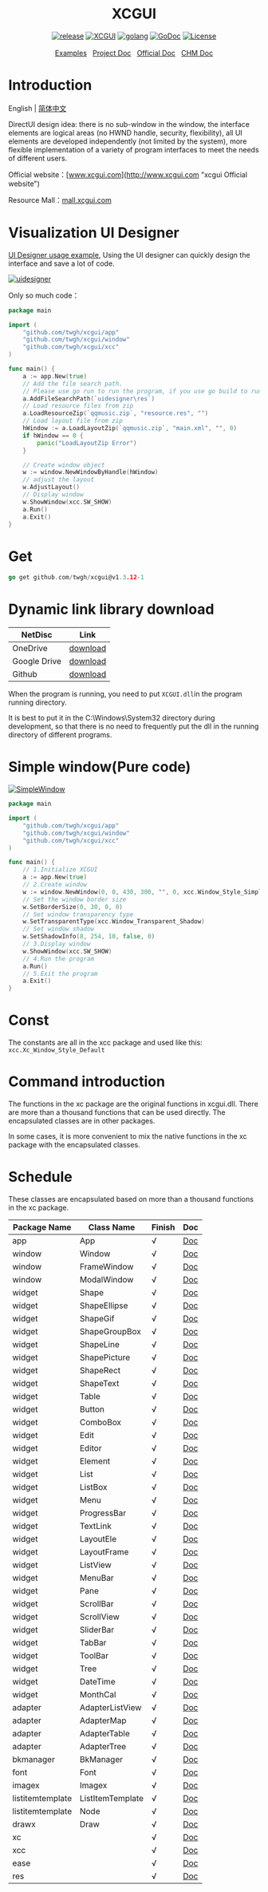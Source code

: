 <h1 align="center">XCGUI</h1>
<p align="center">
    <a href="https://github.com/twgh/xcgui/releases"><img src="https://img.shields.io/badge/release-1.3.12-blue.svg?" alt="release"></a>
    <a href="http://www.xcgui.com"><img src="https://img.shields.io/badge/XCGUI-3.1.2-blue.svg?" alt="XCGUI"></a>
   <a href="https://golang.org"> <img src="https://img.shields.io/badge/golang-1.16-brightgreen" alt="golang"></a>
    <a href="https://pkg.go.dev/github.com/twgh/xcgui@v1.3.12-1"><img src="https://img.shields.io/badge/go.dev-reference-brightgreen" alt="GoDoc"></a>
    <a href="https://opensource.org/licenses/MIT"><img src="https://img.shields.io/badge/License-MIT-brightgreen.svg?" alt="License"></a>
    <br><br>
    <a href="https://github.com/twgh/xcgui-example">Examples</a>&nbsp;&nbsp;
	<a href="https://pkg.go.dev/github.com/twgh/xcgui@v1.3.12-1">Project Doc</a>&nbsp;&nbsp;
    <a href="http://www.xcgui.com/doc-ui/">Official Doc</a>&nbsp;&nbsp;
	<a href="https://github.com/twgh/FileStorage/blob/main/xcgui/help/%E7%82%AB%E5%BD%A9%E7%95%8C%E9%9D%A2%E5%BA%93-%E5%B8%AE%E5%8A%A9%E6%96%87%E6%A1%A3(v3.1)-(2021-10-07).chm?raw=true">CHM Doc</a>
</p>









# Introduction

English | [简体中文](./README.md)

DirectUI design idea: there is no sub-window in the window, the interface elements are logical areas (no HWND handle, security, flexibility), all UI elements are developed independently (not limited by the system), more flexible implementation of a variety of program interfaces to meet the needs of different users.

Official website：[www.xcgui.com](http://www.xcgui.com "xcgui Official website")

Resource Mall：[mall.xcgui.com](http://mall.xcgui.com "xcgui Resource Mall")

# Visualization UI Designer

[UI Designer usage example](https://github.com/twgh/xcgui-example/tree/main/uidesigner), Using the UI designer can quickly design the interface and save a lot of code.

[![uidesigner](https://z3.ax1x.com/2021/09/15/4Vmh9S.png)](https://github.com/twgh/xcgui-example/tree/main/uidesigner)

Only so much code：

```go
package main

import (
	"github.com/twgh/xcgui/app"
	"github.com/twgh/xcgui/window"
	"github.com/twgh/xcgui/xcc"
)

func main() {
	a := app.New(true)
	// Add the file search path. 
    // Please use go run to run the program, if you use go build to run, then please change this to `res`
	a.AddFileSearchPath(`uidesigner\res`)
	// Load resource files from zip
	a.LoadResourceZip(`qqmusic.zip`, "resource.res", "")
	// Load layout file from zip
	hWindow := a.LoadLayoutZip(`qqmusic.zip`, "main.xml", "", 0)
	if hWindow == 0 {
		panic("LoadLayoutZip Error")
	}

	// Create window object
	w := window.NewWindowByHandle(hWindow)
	// adjust the layout
	w.AdjustLayout()
	// Display window
	w.ShowWindow(xcc.SW_SHOW)
	a.Run()
	a.Exit()
}
```

# Get

```go
go get github.com/twgh/xcgui@v1.3.12-1
```

# Dynamic link library download

| NetDisc      | Link                                                         |
| ------------ | ------------------------------------------------------------ |
| OneDrive     | [download](https://1drv.ms/u/s!ApZP3niad5hpdGuodyU_GvugJ_g?e=yBEKmm) |
| Google Drive | [download](https://drive.google.com/drive/folders/1MuisSsDIr1rjqTkdFIewOgb89SYdf5s6?usp=sharing) |
| Github       | [download](https://github.com/twgh/FileStorage/tree/main/xcgui) |

When the program is running, you need to put `XCGUI.dll`in the program running directory.

It is best to put it in the C:\Windows\System32 directory during development, so that there is no need to frequently put the dll in the running directory of different programs.

# Simple window(Pure code)

[![SimpleWindow](https://i.niupic.com/images/2021/11/01/9FiK.bmp)](https://github.com/twgh/xcgui-example/blob/main/SimpleWindow)

```go
package main

import (
	"github.com/twgh/xcgui/app"
	"github.com/twgh/xcgui/window"
	"github.com/twgh/xcgui/xcc"
)

func main() {
	// 1.Initialize XCGUI
	a := app.New(true)
	// 2.Create window
	w := window.NewWindow(0, 0, 430, 300, "", 0, xcc.Window_Style_Simple|xcc.Window_Style_Btn_Close)
	// Set the window border size
	w.SetBorderSize(0, 30, 0, 0)
	// Set window transparency type
	w.SetTransparentType(xcc.Window_Transparent_Shadow)
	// Set window shadow
	w.SetShadowInfo(8, 254, 10, false, 0)
	// 3.Display window
	w.ShowWindow(xcc.SW_SHOW)
	// 4.Run the program
	a.Run()
	// 5.Exit the program
	a.Exit()
}
```

# Const

The constants are all in the xcc package and used like this: `xcc.Xc_Window_Style_Default`

# Command introduction

The functions in the xc package are the original functions in xcgui.dll. There are more than a thousand functions that can be used directly. The encapsulated classes are in other packages.

In some cases, it is more convenient to mix the native functions in the xc package with the encapsulated classes.

# Schedule

These classes are encapsulated based on more than a thousand functions in the xc package. 

| Package Name     | Class Name       | Finish | Doc                                                          |
| ---------------- | ---------------- | ------ | ------------------------------------------------------------ |
| app              | App              | √      | [Doc](https://pkg.go.dev/github.com/twgh/xcgui@v1.3.12-1/app#App) |
| window           | Window           | √      | [Doc](https://pkg.go.dev/github.com/twgh/xcgui@v1.3.12-1/window#Window) |
| window           | FrameWindow      | √      | [Doc](https://pkg.go.dev/github.com/twgh/xcgui@v1.3.12-1/window#FrameWindow) |
| window           | ModalWindow      | √      | [Doc](https://pkg.go.dev/github.com/twgh/xcgui@v1.3.12-1/window#ModalWindow) |
| widget           | Shape            | √      | [Doc](https://pkg.go.dev/github.com/twgh/xcgui@v1.3.12-1/widget#Shape) |
| widget           | ShapeEllipse     | √      | [Doc](https://pkg.go.dev/github.com/twgh/xcgui@v1.3.12-1/widget#ShapeEllipse) |
| widget           | ShapeGif         | √      | [Doc](https://pkg.go.dev/github.com/twgh/xcgui@v1.3.12-1/widget#ShapeGif) |
| widget           | ShapeGroupBox    | √      | [Doc](https://pkg.go.dev/github.com/twgh/xcgui@v1.3.12-1/widget#ShapeGroupBox) |
| widget           | ShapeLine        | √      | [Doc](https://pkg.go.dev/github.com/twgh/xcgui@v1.3.12-1/widget#ShapeLine) |
| widget           | ShapePicture     | √      | [Doc](https://pkg.go.dev/github.com/twgh/xcgui@v1.3.12-1/widget#ShapePicture) |
| widget           | ShapeRect        | √      | [Doc](https://pkg.go.dev/github.com/twgh/xcgui@v1.3.12-1/widget#ShapeRect) |
| widget           | ShapeText        | √      | [Doc](https://pkg.go.dev/github.com/twgh/xcgui@v1.3.12-1/widget#ShapeText) |
| widget           | Table            | √      | [Doc](https://pkg.go.dev/github.com/twgh/xcgui@v1.3.12-1/widget#Table) |
| widget           | Button           | √      | [Doc](https://pkg.go.dev/github.com/twgh/xcgui@v1.3.12-1/widget#Button) |
| widget           | ComboBox         | √      | [Doc](https://pkg.go.dev/github.com/twgh/xcgui@v1.3.12-1/widget#ComboBox) |
| widget           | Edit             | √      | [Doc](https://pkg.go.dev/github.com/twgh/xcgui@v1.3.12-1/widget#Edit) |
| widget           | Editor           | √      | [Doc](https://pkg.go.dev/github.com/twgh/xcgui@v1.3.12-1/widget#Editor) |
| widget           | Element          | √      | [Doc](https://pkg.go.dev/github.com/twgh/xcgui@v1.3.12-1/widget#Element) |
| widget           | List             | √      | [Doc](https://pkg.go.dev/github.com/twgh/xcgui@v1.3.12-1/widget#List) |
| widget           | ListBox          | √      | [Doc](https://pkg.go.dev/github.com/twgh/xcgui@v1.3.12-1/widget#ListBox) |
| widget           | Menu             | √      | [Doc](https://pkg.go.dev/github.com/twgh/xcgui@v1.3.12-1/widget#Menu) |
| widget           | ProgressBar      | √      | [Doc](https://pkg.go.dev/github.com/twgh/xcgui@v1.3.12-1/widget#ProgressBar) |
| widget           | TextLink         | √      | [Doc](https://pkg.go.dev/github.com/twgh/xcgui@v1.3.12-1/widget#TextLink) |
| widget           | LayoutEle        | √      | [Doc](https://pkg.go.dev/github.com/twgh/xcgui@v1.3.12-1/widget#LayoutEle) |
| widget           | LayoutFrame      | √      | [Doc](https://pkg.go.dev/github.com/twgh/xcgui@v1.3.12-1/widget#LayoutFrame) |
| widget           | ListView         | √      | [Doc](https://pkg.go.dev/github.com/twgh/xcgui@v1.3.12-1/widget#ListView) |
| widget           | MenuBar          | √      | [Doc](https://pkg.go.dev/github.com/twgh/xcgui@v1.3.12-1/widget#MenuBar) |
| widget           | Pane             | √      | [Doc](https://pkg.go.dev/github.com/twgh/xcgui@v1.3.12-1/widget#Pane) |
| widget           | ScrollBar        | √      | [Doc](https://pkg.go.dev/github.com/twgh/xcgui@v1.3.12-1/widget#ScrollBar) |
| widget           | ScrollView       | √      | [Doc](https://pkg.go.dev/github.com/twgh/xcgui@v1.3.12-1/widget#ScrollView) |
| widget           | SliderBar        | √      | [Doc](https://pkg.go.dev/github.com/twgh/xcgui@v1.3.12-1/widget#SliderBar) |
| widget           | TabBar           | √      | [Doc](https://pkg.go.dev/github.com/twgh/xcgui@v1.3.12-1/widget#TabBar) |
| widget           | ToolBar          | √      | [Doc](https://pkg.go.dev/github.com/twgh/xcgui@v1.3.12-1/widget#ToolBar) |
| widget           | Tree             | √      | [Doc](https://pkg.go.dev/github.com/twgh/xcgui@v1.3.12-1/widget#Tree) |
| widget           | DateTime         | √      | [Doc](https://pkg.go.dev/github.com/twgh/xcgui@v1.3.12-1/widget#DateTime) |
| widget           | MonthCal         | √      | [Doc](https://pkg.go.dev/github.com/twgh/xcgui@v1.3.12-1/widget#MonthCal) |
| adapter          | AdapterListView  | √      | [Doc](https://pkg.go.dev/github.com/twgh/xcgui@v1.3.12-1/adapter#AdapterListView) |
| adapter          | AdapterMap       | √      | [Doc](https://pkg.go.dev/github.com/twgh/xcgui@v1.3.12-1/adapter#AdapterMap) |
| adapter          | AdapterTable     | √      | [Doc](https://pkg.go.dev/github.com/twgh/xcgui@v1.3.12-1/adapter#AdapterTable) |
| adapter          | AdapterTree      | √      | [Doc](https://pkg.go.dev/github.com/twgh/xcgui@v1.3.12-1/adapter#AdapterTree) |
| bkmanager        | BkManager        | √      | [Doc](https://pkg.go.dev/github.com/twgh/xcgui@v1.3.12-1/bkmanager#BkManager) |
| font             | Font             | √      | [Doc](https://pkg.go.dev/github.com/twgh/xcgui@v1.3.12-1/font#Font) |
| imagex           | Imagex           | √      | [Doc](https://pkg.go.dev/github.com/twgh/xcgui@v1.3.12-1/imagex#Image) |
| listitemtemplate | ListItemTemplate | √      | [Doc](https://pkg.go.dev/github.com/twgh/xcgui@v1.3.12-1/listitemtemplate#ListItemTemplate) |
| listitemtemplate | Node             | √      | [Doc](https://pkg.go.dev/github.com/twgh/xcgui@v1.3.12-1/listitemtemplate#Node) |
| drawx            | Draw             | √      | [Doc](https://pkg.go.dev/github.com/twgh/xcgui@v1.3.12-1/drawx#Draw) |
| xc               |                  | √      | [Doc](https://pkg.go.dev/github.com/twgh/xcgui@v1.3.12-1/xc#section-documentation) |
| xcc              |                  | √      | [Doc](https://pkg.go.dev/github.com/twgh/xcgui@v1.3.12-1/xcc)   |
| ease             |                  | √      | [Doc](https://pkg.go.dev/github.com/twgh/xcgui@v1.3.12-1/ease)  |
| res              |                  | √      | [Doc](https://pkg.go.dev/github.com/twgh/xcgui@v1.3.12-1/res)   |


